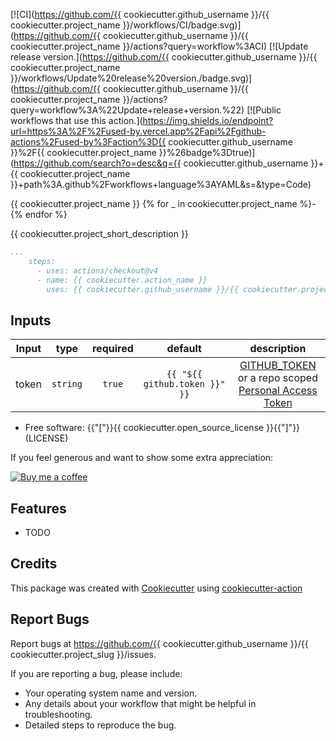 [![CI](https://github.com/{{ cookiecutter.github_username }}/{{ cookiecutter.project_name }}/workflows/CI/badge.svg)](https://github.com/{{ cookiecutter.github_username }}/{{ cookiecutter.project_name }}/actions?query=workflow%3ACI)
[![Update release version.](https://github.com/{{ cookiecutter.github_username }}/{{ cookiecutter.project_name }}/workflows/Update%20release%20version./badge.svg)](https://github.com/{{ cookiecutter.github_username }}/{{ cookiecutter.project_name }}/actions?query=workflow%3A%22Update+release+version.%22)
[![Public workflows that use this action.](https://img.shields.io/endpoint?url=https%3A%2F%2Fused-by.vercel.app%2Fapi%2Fgithub-actions%2Fused-by%3Faction%3D{{ cookiecutter.github_username }}%2F{{ cookiecutter.project_name }}%26badge%3Dtrue)](https://github.com/search?o=desc&q={{ cookiecutter.github_username }}+{{ cookiecutter.project_name }}+path%3A.github%2Fworkflows+language%3AYAML&s=&type=Code)



{{ cookiecutter.project_name }}
{% for _ in cookiecutter.project_name %}-{% endfor %}

{{ cookiecutter.project_short_description }}

```yaml
...
    steps:
      - uses: actions/checkout@v4
      - name: {{ cookiecutter.action_name }}
        uses: {{ cookiecutter.github_username }}/{{ cookiecutter.project_name }}@{{ cookiecutter.version|default("master", true) }}
```


## Inputs

|   Input       |    type    |  required     |  default                      |  description  |
|:-------------:|:-----------:|:-------------:|:----------------------------:|:-------------:|
| token         |  `string`   |    `true`    | `{{ "${{ github.token }}" }}` | [GITHUB_TOKEN](https://docs.github.com/en/free-pro-team@latest/actions/reference/authentication-in-a-workflow#using-the-github_token-in-a-workflow) <br /> or a repo scoped <br /> [Personal Access Token](https://docs.github.com/en/free-pro-team@latest/github/authenticating-to-github/creating-a-personal-access-token)              |


* Free software: {{"["}}{{ cookiecutter.open_source_license }}{{"]"}}(LICENSE)

If you feel generous and want to show some extra appreciation:

[![Buy me a coffee][buymeacoffee-shield]][buymeacoffee]

[buymeacoffee]: https://www.buymeacoffee.com/jackton1
[buymeacoffee-shield]: https://www.buymeacoffee.com/assets/img/custom_images/orange_img.png



Features
--------

* TODO


Credits
-------

This package was created with [Cookiecutter](https://github.com/cookiecutter/cookiecutter) using [cookiecutter-action](https://github.com/tj-actions/cookiecutter-action)

Report Bugs
-----------

Report bugs at https://github.com/{{ cookiecutter.github_username }}/{{ cookiecutter.project_slug }}/issues.

If you are reporting a bug, please include:

* Your operating system name and version.
* Any details about your workflow that might be helpful in troubleshooting.
* Detailed steps to reproduce the bug.
